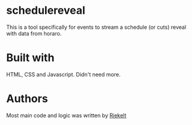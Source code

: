 # schedulereveal
This is a tool specifically for events to stream a schedule (or cuts) reveal with data from horaro. 

# Built with
HTML, CSS and Javascript. Didn't need more.

# Authors
Most main code and logic was written by [Riekelt](https://twitter.com/riek_lt)
